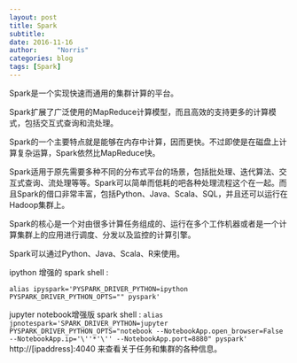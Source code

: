 ```yaml
---
layout: post
title: Spark
subtitle: 
date: 2016-11-16
author:     "Norris"
categories: blog
tags: [Spark]
---
```


Spark是一个实现快速而通用的集群计算的平台。

Spark扩展了广泛使用的MapReduce计算模型，而且高效的支持更多的计算模式，包括交互式查询和流处理。

Spark的一个主要特点就是能够在内存中计算，因而更快。不过即使是在磁盘上计算复杂运算，Spark依然比MapReduce快。

Spark适用于原先需要多种不同的分布式平台的场景，包括批处理、迭代算法、交互式查询、流处理等等。Spark可以简单而低耗的吧各种处理流程这个在一起。而且Spark的借口非常丰富，包括Python、Java、Scala、SQL，并且还可以运行在Hadoop集群上。

Spark的核心是一个对由很多计算任务组成的、运行在多个工作机器或者是一个计算集群上的应用进行调度、分发以及监控的计算引擎。

Spark可以通过Python、Java、Scala、R来使用。

ipython 增强的 spark shell :

`
alias ipyspark='PYSPARK_DRIVER_PYTHON=ipython PYSPARK_DRIVER_PYTHON_OPTS="" pyspark'
`

jupyter notebook增强版 spark shell :
`
alias jpnotespark='SPARK_DRIVER_PYTHON=jupyter PYSPARK_DRIVER_PYTHON_OPTS="notebook --NotebookApp.open_browser=False --NotebookApp.ip='\''*'\'' --NotebookApp.port=8880" pyspark'
`
http://[ipaddress]:4040    来查看关于任务和集群的各种信息。
